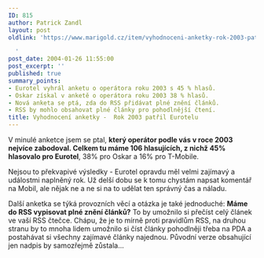 ```yaml
---
ID: 815
author: Patrick Zandl
layout: post
oldlink: 'https://www.marigold.cz/item/vyhodnoceni-anketky-rok-2003-patril-eurotelu

  '
post_date: 2004-01-26 11:55:00
post_excerpt: ''
published: true
summary_points:
- Eurotel vyhrál anketu o operátora roku 2003 s 45 % hlasů.
- Oskar získal v anketě o operátora roku 2003 38 % hlasů.
- Nová anketa se ptá, zda do RSS přidávat plné znění článků.
- RSS by mohlo obsahovat plné články pro pohodlnější čtení.
title: Vyhodnocení anketky -  Rok 2003 patřil Eurotelu
---
```


<p>
V minulé anketce jsem se ptal, <STRONG>který operátor podle vás v roce 2003 nejvíce zabodoval. Celkem tu máme 106 hlasujících, z nichž 45% hlasovalo pro Eurotel</STRONG>, 38% pro Oskar a 16% pro T-Mobile.</p>

<p>
Nejsou to překvapivé výsledky - Eurotel opravdu měl velmi zajímavý a událostmi naplněný rok. Už delší dobu se k tomu chystám napsat komentář na Mobil, ale nějak ne a ne si na to udělat ten správný čas a náladu. </p>

<p>
Další anketka se týká provozních věcí&#160;a otázka je také jednoduché: <STRONG>Máme do RSS vypisovat plné znění článků?</STRONG> To by umožnilo si přečíst celý článek ve vaší RSS čtečce. Chápu, že je to mírně proti pravidlům RSS, na druhou stranu by to mnoha lidem umožnilo si číst články pohodlněji třeba na PDA a postahávat si všechny zajímavé články najednou. Původní verze obsahující jen nadpis by samozřejmě zůstala...</p>